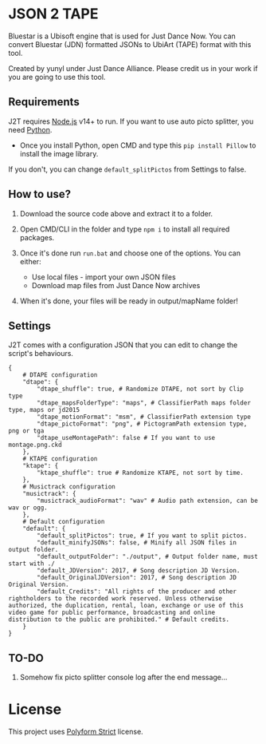 # JSON 2 TAPE

Bluestar is a Ubisoft engine that is used for Just Dance Now.
You can convert Bluestar (JDN) formatted JSONs to UbiArt (TAPE) format with this tool.
 
Created by yunyl under Just Dance Alliance.
Please credit us in your work if you are going to use this tool.

## Requirements
J2T requires [Node.js](https://nodejs.org/) v14+ to run.
If you want to use auto picto splitter, you need [Python](https://python.org).
 - Once you install Python, open CMD and type this `pip install Pillow` to install the image library.

If you don't, you can change `default_splitPictos` from Settings to false.

## How to use?
1. Download the source code above and extract it to a folder.
2. Open CMD/CLI in the folder and type `npm i` to install all required packages.
3. Once it's done run `run.bat` and choose one of the options. 
    You can either:
    - Use local files - import your own JSON files
    - Download map files from Just Dance Now archives

4. When it's done, your files will be ready in output/mapName folder!

## Settings
J2T comes with a configuration JSON that you can edit to change the script's behaviours.
```
{
    # DTAPE configuration
    "dtape": {
        "dtape_shuffle": true, # Randomize DTAPE, not sort by Clip type
        "dtape_mapsFolderType": "maps", # ClassifierPath maps folder type, maps or jd2015
        "dtape_motionFormat": "msm", # ClassifierPath extension type
        "dtape_pictoFormat": "png", # PictogramPath extension type, png or tga
        "dtape_useMontagePath": false # If you want to use montage.png.ckd
    },
    # KTAPE configuration
    "ktape": {
        "ktape_shuffle": true # Randomize KTAPE, not sort by time.
    },
    # Musictrack configuration
    "musictrack": {
        "musictrack_audioFormat": "wav" # Audio path extension, can be wav or ogg.
    },
    # Default configuration
    "default": {
        "default_splitPictos": true, # If you want to split pictos.
        "default_minifyJSONs": false, # Minify all JSON files in output folder.
        "default_outputFolder": "./output", # Output folder name, must start with ./
        "default_JDVersion": 2017, # Song description JD Version.
        "default_OriginalJDVersion": 2017, # Song description JD Original Version.
        "default_Credits": "All rights of the producer and other rightholders to the recorded work reserved. Unless otherwise authorized, the duplication, rental, loan, exchange or use of this video game for public performance, broadcasting and online distribution to the public are prohibited." # Default credits.
    }
}
```

## TO-DO
1. Somehow fix picto splitter console log after the end message...

# License
This project uses [Polyform Strict](https://polyformproject.org/licenses/strict/1.0.0) license.
